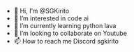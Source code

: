 - 👋 Hi, I’m @SGKirito
- 👀 I’m interested in code ai
- 🌱 I’m currently learning python lava
- 💞️ I’m looking to collaborate on Youtube
- 📫 How to reach me Discord sgkirito
<!---
SGKirito/SGKirito is a ✨ special ✨ repository because its `README.md` (this file) appears on your GitHub profile.
You can click the Preview link to take a look at your changes.
--->
